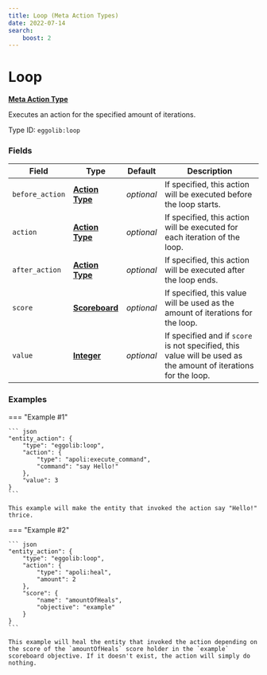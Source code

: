 ```yaml
---
title: Loop (Meta Action Types)
date: 2022-07-14
search:
    boost: 2
---
```


#   Loop

**[Meta Action Type]**

Executes an action for the specified amount of iterations.

Type ID: `eggolib:loop`


### Fields

Field | Type | Default | Description
------|------|---------|------------
`before_action` | **[Action Type]** | *optional* | If specified, this action will be executed before the loop starts.
`action` | **[Action Type]** | *optional* | If specified, this action will be executed for each iteration of the loop.
`after_action` | **[Action Type]** | *optional* | If specified, this action will be executed after the loop ends.
`score` | **[Scoreboard]** | *optional* | If specified, this value will be used as the amount of iterations for the loop.
`value` | **[Integer]** | *optional* | If specified and if `score` is not specified, this value will be used as the amount of iterations for the loop.


### Examples

=== "Example #1"

    ``` json
    "entity_action": {
        "type": "eggolib:loop",
        "action": {
            "type": "apoli:execute_command",
            "command": "say Hello!"
        },
        "value": 3
    }
    ```

    This example will make the entity that invoked the action say "Hello!" thrice.


=== "Example #2"

    ``` json
    "entity_action": {
        "type": "eggolib:loop",
        "action": {
            "type": "apoli:heal",
            "amount": 2
        },
        "score": {
            "name": "amountOfHeals",
            "objective": "example"
        }
    }
    ```

    This example will heal the entity that invoked the action depending on the score of the `amountOfHeals` score holder in the `example` scoreboard objective. If it doesn't exist, the action will simply do nothing.



[Meta Action Type]: ../meta_action_types.md
[Action Type]: https://origins.readthedocs.io/en/latest/types/action_types
[Scoreboard]: ../data_types/scoreboard.md
[Integer]: https://origins.readthedocs.io/en/latest/types/data_types/integer